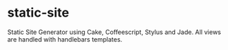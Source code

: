 static-site
===========

Static Site Generator using Cake, Coffeescript, Stylus and Jade. All views are handled with handlebars templates.